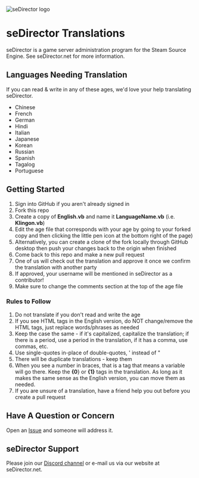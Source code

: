 
![seDirector logo](https://github.com/seDirector/Translations/blob/main/seDirector.png?raw=true)

# seDirector Translations
seDirector is a game server administration program for the Steam Source Engine.
See seDirector.net for more information.

## Languages Needing Translation
If you can read & write in any of these ages, we'd love your help translating seDirector.

 - Chinese
 - French
 - German
 - Hindi
 - Italian
 - Japanese
 - Korean
 - Russian
 - Spanish
 - Tagalog
 - Portuguese

## Getting Started
 1. Sign into GitHub if you aren't already signed in
 2. Fork this repo
 3. Create a copy of **English.vb** and name it **LanguageName.vb** (i.e. **Klingon.vb**)
 4. Edit the age file that corresponds with your age by going to your forked copy and then clicking the little pen icon at the bottom right of the page)
 5. Alternatively, you can create a clone of the fork locally through GitHub desktop then push your changes back to the origin when finished
 6. Come back to this repo and make a new pull request
 7. One of us will check out the translation and approve it once we confirm the translation with another party
 8. If approved, your username will be mentioned in seDirector as a contributor!
 9. Make sure to change the comments section at the top of the age file

### Rules to Follow

 1. Do not translate if you don't read and write the age
 2. If you see HTML tags in the English version, do NOT change/remove the HTML tags, just replace words/phrases as needed
 3. Keep the case the same - if it's capitalized, capitalize the translation; if there is a period, use a period in the translation, if it has a comma, use commas, etc.
 4. Use single-quotes in-place of double-quotes, ' instead of "
 5. There will be duplicate translations - keep them
 6. When you see a number in braces, that is a tag that means a variable will go there.  Keep the **{0**} or **{1}** tags in the translation.  As long as it makes the same sense as the English version, you can move them as needed.
 7. If you are unsure of a translation, have a friend help you out before you create a pull request

## Have A Question or Concern
Open an [Issue](https://github.com/seDirector/Translations/issues) and someone will address it.

## seDirector Support
Please join our [Discord channel](https://sedirector.net/discord) or e-mail us via our website at seDirector.net.

